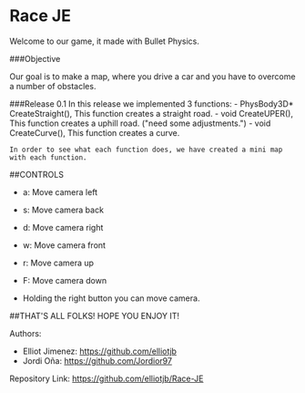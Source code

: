 # Race JE

Welcome to our game, it made with Bullet Physics.

###Objective

Our goal is to make a map, where you drive a car and you have to overcome a number of obstacles.

###Release 0.1
In this release we implemented 3 functions:
	- PhysBody3D* CreateStraight(), This function creates a straight road.
	- void CreateUPER(), This function creates a uphill road. ("need some adjustments.")
	- void CreateCurve(), This function creates a curve.

	In order to see what each function does, we have created a mini map with each function.

##CONTROLS
- a: Move camera left
- s: Move camera back
- d: Move camera right
- w: Move camera front
- r: Move camera up
- F: Move camera down

- Holding the right button you can move camera.



##THAT'S ALL FOLKS! HOPE YOU ENJOY IT!


Authors: 

- Elliot Jimenez: https://github.com/elliotjb
- Jordi Oña: https://github.com/Jordior97

Repository Link: https://github.com/elliotjb/Race-JE

